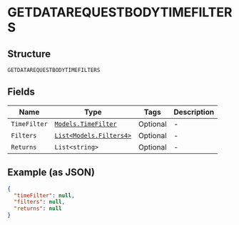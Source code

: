 
# GETDATAREQUESTBODYTIMEFILTERS

## Structure

`GETDATAREQUESTBODYTIMEFILTERS`

## Fields

| Name | Type | Tags | Description |
|  --- | --- | --- | --- |
| `TimeFilter` | [`Models.TimeFilter`](../../doc/models/time-filter.md) | Optional | - |
| `Filters` | [`List<Models.Filters4>`](../../doc/models/filters-4.md) | Optional | - |
| `Returns` | `List<string>` | Optional | - |

## Example (as JSON)

```json
{
  "timeFilter": null,
  "filters": null,
  "returns": null
}
```

